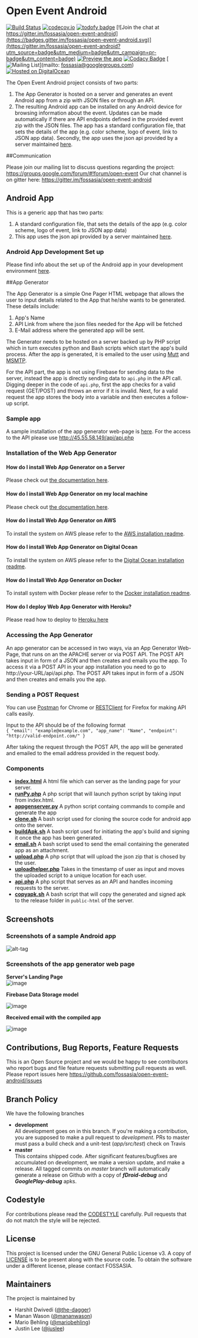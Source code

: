 # Open Event Android 

[![Build Status](https://travis-ci.org/fossasia/open-event-android.svg?branch=development)](https://travis-ci.org/fossasia/open-event-android?branch=development)
[![codecov.io](https://codecov.io/github/fossasia/open-event-android/coverage.svg?branch=development)](https://codecov.io/github/fossasia/open-event-android?branch=development)
[![todofy badge](https://todofy.org/b/fossasia/open-event-android)](https://todofy.org/r/fossasia/open-event-android)
[![Join the chat at https://gitter.im/fossasia/open-event-android](https://badges.gitter.im/fossasia/open-event-android.svg)](https://gitter.im/fossasia/open-event-android?utm_source=badge&utm_medium=badge&utm_campaign=pr-badge&utm_content=badge)
[![Preview the app](https://img.shields.io/badge/Preview-Appetize.io-orange.svg)](https://appetize.io/app/2rfx5pavny47jnb1qzwg204fr8)
[![Codacy Badge](https://api.codacy.com/project/badge/Grade/d32f87844a9346d09f3e8ad09600d3e1)](https://www.codacy.com/app/dev_19/open-event-android?utm_source=github.com&amp;utm_medium=referral&amp;utm_content=fossasia/open-event-android&amp;utm_campaign=Badge_Grade) 
[![Mailing List](https://img.shields.io/badge/Mailing%20List-FOSSASIA-blue.svg)](mailto: fossasia@googlegroups.com)
[![Hosted on DigitalOcean](/docs/badges/digitalocean)](http://45.55.58.149/)


The Open Event Android project consists of two parts:

1. The App Generator is hosted on a server and generates an event Android app from a zip with JSON files or through an API.
2. The resulting Android app can be installed on any Android device for browsing information about the event. Updates can be made automatically if there are API endpoints defined in the provided event zip with the JSON files. The app has a standard configuration file, that sets the details of the app (e.g. color scheme, logo of event, link to JSON app data). Secondly, the app uses the json api provided by a server maintained [here](https://github.com/fossasia/open-event-orga-server).

##Communication

Please join our mailing list to discuss questions regarding the project: https://groups.google.com/forum/#!forum/open-event
Our chat channel is on gitter here: https://gitter.im/fossasia/open-event-android

## Android App

This is a generic app that has two parts:

1. A standard configuration file, that sets the details of the app (e.g. color scheme, logo of event, link to JSON app data)<br>
2. This app uses the json api provided by a server maintained [here](https://github.com/fossasia/open-event-orga-server).

### Android App Development Set up

Please find info about the set up of the Android app in your development environment [here](ANDROID_APP_Setup.md).

##App Generator

The App Generator is a simple One Pager HTML webpage that allows the user to input details related to the App that he/she wants to be generated.<br>
These details include:

1. App's Name
2. API Link from where the json files needed for the App will be fetched
3. E-Mail address where the generated app will be sent.

The Generator needs to be hosted on a server backed up by PHP script which in turn executes python and Bash scripts which start the app's build process. After the app is generated, it is emailed to the user using [Mutt](http://www.mutt.org/) and [MSMTP](http://msmtp.sourceforge.net/). 

For the API part, the app is not using Firebase for sending data to the server, instead the app is directly sending data to `api.php` in the API call. Digging deeper in the code of `api.php`, first the app checks for a valid request (GET/POST) and throws an error if it is invalid. Next, for a valid request the app stores the body into a variable and then executes a follow-up script.

### Sample app

A sample installation of the app generator web-page is [here](http://45.55.58.149/). For the access to the API please use http://45.55.58.149/api/api.php

### Installation of the Web App Generator

#### How do I install Web App Generator on a Server

Please check out [the documentation here](/docs/INSTALLATION.md).

#### How do I install Web App Generator on my local machine

Please check out [the documentation here](/docs/INSTALLATION_LOCAL.md).

#### How do I install Web App Generator on AWS

To install the system on AWS please refer to the [AWS installation readme](/docs/INSTALLATION_AWS.md).

#### How do I install Web App Generator on Digital Ocean

To install the system on AWS please refer to the [Digital Ocean installation readme](/docs/INSTALLATION_DigitalOcean.md).

#### How do I install Web App Generator on Docker

To install system with Docker please refer to the [Docker installation readme](/docs/INSTALLATION_DOCKER.md).

#### How do I deploy Web App Generator with Heroku?

Please read how to deploy to [Heroku here](/docs/HEROKU.md)

### Accessing the App Generator

An app generator can be accessed in two ways, via an App Generator Web-Page, that runs on an the APACHE server or via POST API. The POST API takes input in form of a JSON and then creates and emails you the app. To access it via a POST API in your app installation you need to go to http://your-URL/api/api.php. The POST API takes input in form of a JSON and then creates and emails you the app.

### Sending a POST Request

You can use [Postman](https://chrome.google.com/webstore/detail/postman/fhbjgbiflinjbdggehcddcbncdddomop?hl=en) for Chrome or [RESTClient](https://addons.mozilla.org/de/firefox/addon/restclient/) for Firefox for making API calls easily.

Input to the API should be of the following format <br>
```{ "email": "example@example.com", "app_name": "Name", "endpoint": "http://valid-endpoint.com/" } ```<br>

After taking the request through the POST API, the app will be generated and emailed to the email address provided in the request body.

### Components

* **[index.html](https://github.com/fossasia/open-event-android/blob/master/apk-generator/index.html)** A html file which can server as the landing page for your server.
* **[runPy.php](https://github.com/fossasia/open-event-android/blob/master/apk-generator/scripts/runPy.php)** A php script that will launch python script by taking input from index.html.
* **[appgenserver.py](https://github.com/fossasia/open-event-android/blob/master/apk-generator/scripts/appgenserver.py)** A python script containg commands to compile and generate the app
* **[clone.sh](https://github.com/fossasia/open-event-android/blob/master/apk-generator/scripts/clone.sh)** A bash script used for cloning the source code for android app onto the server.
* **[buildApk.sh](https://github.com/fossasia/open-event-android/blob/master/apk-generator/scripts/buildApk.sh)** A bash script used for initiating the app's build and signing it once the app has been generated.
* **[email.sh](https://github.com/fossasia/open-event-android/blob/master/apk-generator/scripts/email.sh)** A bash script used to send the email containing the generated app as an attachment.
* **[upload.php](https://github.com/fossasia/open-event-android/blob/development/apk-generator/scripts/upload.php)** A php script that will upload the json zip that is chosed by the user.
* **[uploadhelper.php](https://github.com/fossasia/open-event-android/blob/development/apk-generator/scripts/uploadHelper.php)** Takes in the timestamp of user as input and moves the uploaded script to a unique location for each user.
* **[api.php](https://github.com/fossasia/open-event-android/blob/development/apk-generator/api/api.php)** A php script that serves as an API and handles incoming requests to the server.
* **[copyapk.sh](https://github.com/fossasia/open-event-android/blob/development/apk-generator/scripts/copyApk.sh)** A bash script that will copy the generated and signed apk to the release folder in `public-html` of the server.

## Screenshots

### Screenshots of a sample Android app
![alt-tag](docs/screenshots/ss.png)

### Screenshots of the app generator web page
**Server's Landing Page** <br>
![image](http://i.imgur.com/tuP47wE.png) <br>

**Firebase Data Storage model** <br>

![image](http://i.imgur.com/jGVuOxS.png)


**Received email with the compiled app**

![image](http://i.imgur.com/ONrOrtk.png)

## Contributions, Bug Reports, Feature Requests

This is an Open Source project and we would be happy to see contributors who report bugs and file feature requests submitting pull requests as well. Please report issues here https://github.com/fossasia/open-event-android/issues

## Branch Policy

We have the following branches   
 * **development**   
	 All development goes on in this branch. If you're making a contribution,
	 you are supposed to make a pull request to _development_.
	 PRs to master must pass a build check and a unit-test (_app/src/test_) check on Travis
 * **master**   
   This contains shipped code. After significant features/bugfixes are accumulated on development, we make a version update, and make a release.
	 All tagged commits on _master_ branch will automatically generate a release on Github with a copy of ***fDroid-debug*** and ***GooglePlay-debug*** apks.

## Codestyle
For contributions please read the [CODESTYLE](docs/CODESTYLE.md) carefully. Pull requests that do not match the style will be rejected.

## License
This project is licensed under the GNU General Public License v3. A copy of [LICENSE](LICENSE.md) is to be present along with the source code. To obtain the software under a different license, please contact FOSSASIA.

## Maintainers
The project is maintained by
- Harshit Dwivedi ([@the-dagger](https://github.com/the-dagger))
- Manan Wason ([@mananwason](https://github.com/mananwason))
- Mario Behling ([@mariobehling](http://github.com/mariobehling))
- Justin Lee ([@juslee](http://github.com/juslee))
